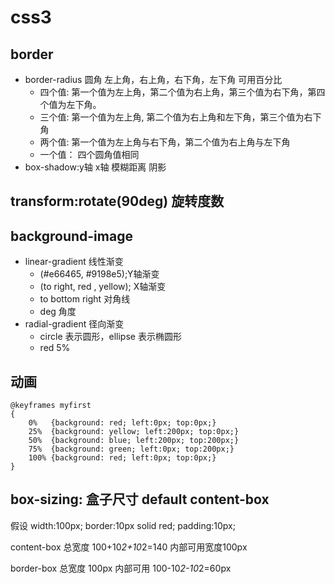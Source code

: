 # css3

## border

- border-radius 圆角 左上角，右上角，右下角，左下角 可用百分比
  - 四个值: 第一个值为左上角，第二个值为右上角，第三个值为右下角，第四个值为左下角。
  - 三个值: 第一个值为左上角, 第二个值为右上角和左下角，第三个值为右下角
  - 两个值: 第一个值为左上角与右下角，第二个值为右上角与左下角
  - 一个值： 四个圆角值相同
- box-shadow:y轴 x轴 模糊距离 阴影

## transform:rotate(90deg) 旋转度数

## background-image

- linear-gradient 线性渐变
  - (#e66465, #9198e5);Y轴渐变
  - (to right, red , yellow); X轴渐变
  - to bottom right 对角线
  - deg 角度
- radial-gradient 径向渐变
  - circle 表示圆形，ellipse 表示椭圆形
  - red 5%

## 动画

```css3
@keyframes myfirst
{
    0%   {background: red; left:0px; top:0px;}
    25%  {background: yellow; left:200px; top:0px;}
    50%  {background: blue; left:200px; top:200px;}
    75%  {background: green; left:0px; top:200px;}
    100% {background: red; left:0px; top:0px;}
}
```

## box-sizing: 盒子尺寸 default content-box

假设 width:100px; border:10px solid red; padding:10px;

content-box 总宽度 100+10*2+10*2=140 内部可用宽度100px

border-box 总宽度 100px 内部可用 100-10*2-10*2=60px